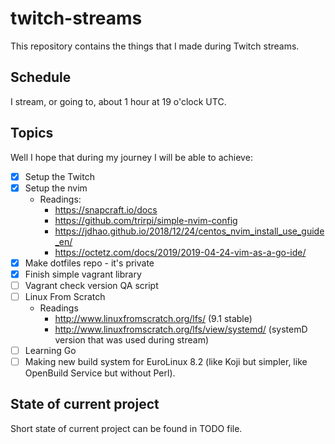 # twitch-streams

This repository contains the things that I made during Twitch streams.

## Schedule

I stream, or going to, about 1 hour at 19 o'clock UTC.

## Topics

Well I hope that during my journey I will be able to achieve:

- [x] Setup the Twitch
- [x] Setup the nvim
  - Readings:
    - https://snapcraft.io/docs
    - https://github.com/trirpi/simple-nvim-config
    - https://jdhao.github.io/2018/12/24/centos_nvim_install_use_guide_en/
    - https://octetz.com/docs/2019/2019-04-24-vim-as-a-go-ide/
- [x] Make dotfiles repo - it's private
- [x] Finish simple vagrant library
- [ ] Vagrant check version QA script
- [ ] Linux From Scratch
  - Readings
    - http://www.linuxfromscratch.org/lfs/ (9.1 stable)
    - http://www.linuxfromscratch.org/lfs/view/systemd/ (systemD version that was used during stream)
- [ ] Learning Go
- [ ] Making new build system for EuroLinux 8.2 (like Koji but simpler, like OpenBuild Service but without Perl).

## State of current project

Short state of current project can be found in TODO file.
